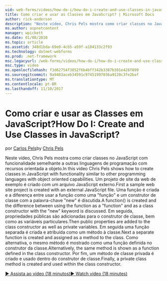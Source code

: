 ```yaml
---
uid: web-forms/videos/how-do-i/how-do-i-create-and-use-classes-in-javascript
title: Como criar e usar as Classes em JavaScript? | Microsoft Docs
author: rick-anderson
description: "Neste vídeo, Chris Pels mostra como criar classes no JavaScript com funcionalidade semelhante a outras linguagens de programação orientada a objeto capabilitie..."
ms.author: aspnetcontent
manager: wpickett
ms.date: 01/08/2010
ms.topic: article
ms.assetid: 348d1bda-69e0-4cb5-a59f-a104133c2f93
ms.technology: dotnet-webforms
ms.prod: .net-framework
msc.legacyurl: /web-forms/videos/how-do-i/how-do-i-create-and-use-classes-in-javascript
msc.type: video
ms.openlocfilehash: f3d62754f3052f6b4bff342b3387b301e428f899
ms.sourcegitcommit: 9a9483aceb34591c97451997036a9120c3fe2baf
ms.translationtype: MT
ms.contentlocale: pt-BR
ms.lasthandoff: 11/10/2017
---
```

<a name="how-do-i-create-and-use-classes-in-javascript"></a><span data-ttu-id="92d21-104">Como criar e usar as Classes em JavaScript?</span><span class="sxs-lookup"><span data-stu-id="92d21-104">How Do I: Create and Use Classes in JavaScript?</span></span>
====================
<span data-ttu-id="92d21-105">por [Carlos Pels](https://twitter.com/chrispels)</span><span class="sxs-lookup"><span data-stu-id="92d21-105">by [Chris Pels](https://twitter.com/chrispels)</span></span>

<span data-ttu-id="92d21-106">Neste vídeo, Chris Pels mostra como criar classes no JavaScript com funcionalidade semelhante a outras linguagens de programação com recursos orientada a objeto.</span><span class="sxs-lookup"><span data-stu-id="92d21-106">In this video Chris Pels shows how to create classes in JavaScript with functionality similar to other programming languages with object oriented capabilities.</span></span> <span data-ttu-id="92d21-107">Um projeto de site da web de exemplo é criado com um arquivo JavaScript externo.</span><span class="sxs-lookup"><span data-stu-id="92d21-107">First a sample web site project is created with an external JavaScript file.</span></span> <span data-ttu-id="92d21-108">Uma função é criada e a diferença entre usar a função como uma "função" e um construtor de classe com a palavra-chave "new" é discutida.</span><span class="sxs-lookup"><span data-stu-id="92d21-108">A function() is created and the difference between using the function as a "function" and as a class constructor with the "new" keyword is discussed.</span></span> <span data-ttu-id="92d21-109">Em seguida, propriedades públicas são adicionadas para o construtor de classe, bem como as variáveis particulares.</span><span class="sxs-lookup"><span data-stu-id="92d21-109">Then public properties are added to the class constructor as well as private variables.</span></span> <span data-ttu-id="92d21-110">Em seguida uma função separada é criada e atribuída como um método à classe.</span><span class="sxs-lookup"><span data-stu-id="92d21-110">Next a separate function is created and assigned as a method to the class.</span></span> <span data-ttu-id="92d21-111">Como alternativa, o mesmo método é mostrado como uma função definida no construtor da classe.</span><span class="sxs-lookup"><span data-stu-id="92d21-111">Alternatively, the same method is shown as a function defined in the class constructor.</span></span> <span data-ttu-id="92d21-112">Por fim, um método de classe privada é criado e usado dentro do construtor de classe.</span><span class="sxs-lookup"><span data-stu-id="92d21-112">Finally, a private class method is created and used within the class constructor.</span></span>

[<span data-ttu-id="92d21-113">&#9654; Assista ao vídeo (18 minutos)</span><span class="sxs-lookup"><span data-stu-id="92d21-113">&#9654; Watch video (18 minutes)</span></span>](https://channel9.msdn.com/Blogs/ASP-NET-Site-Videos/how-do-i-create-and-use-classes-in-javascript)
